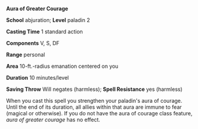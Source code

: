  **Aura of Greater Courage**

**School** abjuration; **Level** paladin 2

**Casting Time** 1 standard action

**Components** V, S, DF

**Range** personal

**Area** 10-ft.-radius emanation centered on you

**Duration** 10 minutes/level

**Saving Throw** Will negates (harmless); **Spell Resistance** yes (harmless)

When you cast this spell you strengthen your paladin's aura of courage. Until the end of its duration, all allies within that aura are immune to fear (magical or otherwise). If you do not have the aura of courage class feature, _aura of greater courage_ has no effect.

